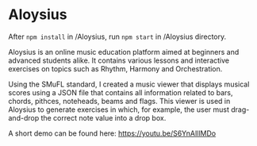 # Aloysius

After `npm install` in /Aloysius, run `npm start` in /Aloysius directory.

Aloysius is an online music education platform aimed at beginners and advanced students alike. It contains various lessons and interactive exercises on topics such as Rhythm, Harmony and Orchestration.

Using the SMuFL standard, I created a music viewer that displays musical scores using a JSON file that contains all information related to bars, chords, pithces, noteheads, beams and flags. This viewer is used in Aloysius to generate exercises in which, for example, the user must drag-and-drop the correct note value into a drop box.

A short demo can be found here: https://youtu.be/S6YnAIllMDo
